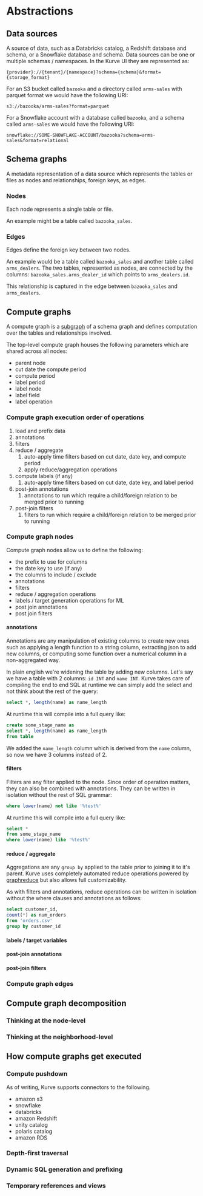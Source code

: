 # Abstractions

## Data sources
A source of data, such as a Databricks catalog, a Redshift database and schema,
or a Snowflake database and schema.  Data sources can be one or multiple
schemas / namespaces.  In the Kurve UI they are represented as:

`{provider}://{tenant}/{namespace}?schema={schema}&format={storage_format}`

For an S3 bucket called `bazooka` and a directory called `arms-sales` with
parquet format we would have the following URI:

`s3://bazooka/arms-sales?format=parquet`

For a Snowflake account with a database called `bazooka`,
and a schema called `arms-sales` we would have the following URI:

`snowflake://SOME-SNOWFLAKE-ACCOUNT/bazooka?schema=arms-sales&format=relational`

## Schema graphs
A metadata representation of a data source which represents the
tables or files as nodes and relationships, foreign keys, as edges.

### Nodes
Each node represents a single table or file.

An example might be a table called `bazooka_sales`.

### Edges
Edges define the foreign key between two nodes.

An example would be a table called `bazooka_sales` and another table
called `arms_dealers`.  The two tables, represented as nodes, are connected
by the columns: `bazooka_sales.arms_dealer_id` which points to `arms_dealers.id`.

This relationship is captured in the edge between `bazooka_sales` and `arms_dealers`.

## Compute graphs
A compute graph is a [subgraph](https://en.wikipedia.org/wiki/Subgraph) of a schema
graph and defines computation over the tables and relationships involved.

The top-level compute graph houses the following parameters which are
shared across all nodes:
  - parent node
  - cut date the compute period
  - compute period
  - label period
  - label node
  - label field
  - label operation


### Compute graph execution order of operations
1. load and prefix data
2. annotations
3. filters
4. reduce / aggregate
    1. auto-apply time filters based on cut date, date key, and compute period
    2. apply reduce/aggregation operations
5. compute labels (if any)
    1. auto-apply time filters based on cut date, date key, and label period
6. post-join annotations
    1. annotations to run which require a child/foreign relation to be merged prior to running
7. post-join filters
    1. filters to run which require a child/foreign relation to be merged prior to running

### Compute graph nodes
Compute graph nodes allow us to define the following:

  - the prefix to use for columns
  - the date key to use (if any)
  - the columns to include / exclude
  - annotations
  - filters
  - reduce / aggregation operations
  - labels / target generation operations for ML
  - post join annotations
  - post join filters

#### annotations
Annotations are any manipulation of existing columns to create new ones such as
applying a length function to a string column, extracting json to add new columns,
or computing some function over a numerical column in a non-aggregated way.

In plain english we're widening the table by adding new columns.  Let's say
we have a table with 2 columns: `id INT` and `name INT`.  Kurve takes
care of compiling the end to end SQL at runtime we can simply add the select
and not think about the rest of the query:
```sql
select *, length(name) as name_length
```
At runtime this will compile into a full query like:
```sql
create some_stage_name as
select *, length(name) as name_length
from table
```
We added the `name_length` column which is derived from the `name` column, so now we
have 3 columns instead of 2.

#### filters
Filters are any filter applied to the node.  Since order of operation matters, they
can also be combined with annotations.  They can be written in isolation without
the rest of SQL grammar:
```sql
where lower(name) not like '%test%'
```
At runtime this will compile into a full query like:
```sql
select *
from some_stage_name
where lower(name) like '%test%'
```

#### reduce / aggregate
Aggregations are any `group by` applied to the table prior
to joining it to it's parent.  Kurve uses completely automated
reduce operations powered by [graphreduce](https://github.com/wesmadrigal/graphreduce)
but also allows full customizability.

As with filters and annotations, reduce operations can be written
in isolation without the where clauses and annotations as follows:
```sql
select customer_id,
count(*) as num_orders
from 'orders.csv'
group by customer_id
```

#### labels / target variables

#### post-join annotations

#### post-join filters


### Compute graph edges


## Compute graph decomposition

### Thinking at the node-level

### Thinking at the neighborhood-level

## How compute graphs get executed

### Compute pushdown
As of writing, Kurve supports connectors to the following.

- amazon s3
- snowflake
- databricks
- amazon Redshift
- unity catalog
- polaris catalog
- amazon RDS


### Depth-first traversal

### Dynamic SQL generation and prefixing

### Temporary references and views
